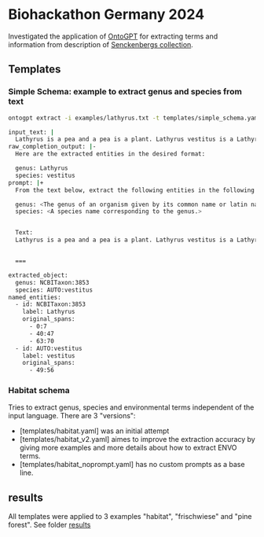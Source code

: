 # Biohackathon Germany 2024

Investigated the application of [OntoGPT](https://github.com/monarch-initiative/ontogpt) for extracting terms and information from description of [Senckenbergs collection](https://search.senckenberg.de/).

## Templates

### Simple Schema: example to extract genus and species from text

```bash
ontogpt extract -i examples/lathyrus.txt -t templates/simple_schema.yaml -m ollama/llama3

input_text: |
  Lathyrus is a pea and a pea is a plant. Lathyrus vestitus is a Lathyrus.
raw_completion_output: |-
  Here are the extracted entities in the desired format:

  genus: Lathyrus
  species: vestitus
prompt: |+
  From the text below, extract the following entities in the following format:

  genus: <The genus of an organism given by its common name or latin name>
  species: <A species name corresponding to the genus.>


  Text:
  Lathyrus is a pea and a pea is a plant. Lathyrus vestitus is a Lathyrus.


  ===

extracted_object:
  genus: NCBITaxon:3853
  species: AUTO:vestitus
named_entities:
  - id: NCBITaxon:3853
    label: Lathyrus
    original_spans:
      - 0:7
      - 40:47
      - 63:70
  - id: AUTO:vestitus
    label: vestitus
    original_spans:
      - 49:56

```

### Habitat schema

Tries to extract genus, species and environmental terms independent of the input language.
There are 3 "versions":

- [templates/habitat.yaml] was an initial attempt
- [templates/habitat_v2.yaml] aimes to improve the extraction accuracy by giving more examples
and more details about how to extract ENVO terms.
- [templates/habitat_noprompt.yaml] has no custom prompts as a base line.

## results

All templates were applied to 3 examples "habitat", "frischwiese" and "pine forest". See folder [results](results)